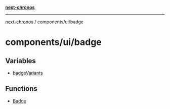 [**next-chronos**](../../../README.md)

***

[next-chronos](../../../README.md) / components/ui/badge

# components/ui/badge

## Variables

- [badgeVariants](variables/badgeVariants.md)

## Functions

- [Badge](functions/Badge.md)
